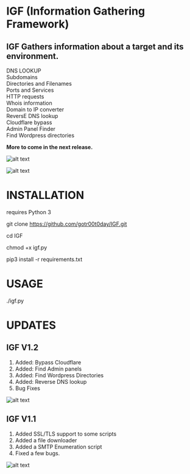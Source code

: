 # IGF (Information Gathering Framework)

## IGF Gathers information about a target and its environment.

DNS LOOKUP<br/>
Subdomains<br/>
Directories and Filenames<br/>
Ports and Services<br/>
HTTP requests<br/>
Whois information<br/>
Domain to IP converter<br/>
ReversE DNS lookup<br/>
Cloudflare bypass<br/>
Admin Panel Finder<br/>
Find Wordpress directories<br/>


<b>More to come in the next release.</b>

![alt text](https://github.com/gotr00t0day/IGF-v1.0/blob/master/IGF.png)

![alt text](https://github.com/gotr00t0day/IGF-v1.0/blob/master/IGF2.png)

# INSTALLATION

requires Python 3

git clone https://github.com/gotr00t0day/IGF.git

cd IGF

chmod +x igf.py

pip3 install -r requirements.txt


# USAGE

./igf.py

# UPDATES

## IGF V1.2

1. Added: Bypass Cloudflare
2. Added: Find Admin panels
3. Added: Find Wordpress Directories
4. Added: Reverse DNS lookup
5. Bug Fixes

![alt text](https://github.com/gotr00t0day/IGF/blob/master/igf4.jpg)

## IGF V1.1

1. Added SSL/TLS support to some scripts
2. Added a file downloader 
3. Added a SMTP Enumeration script
4. Fixed a few bugs.

![alt text](https://github.com/gotr00t0day/IGF/blob/master/igf3.jpg)
